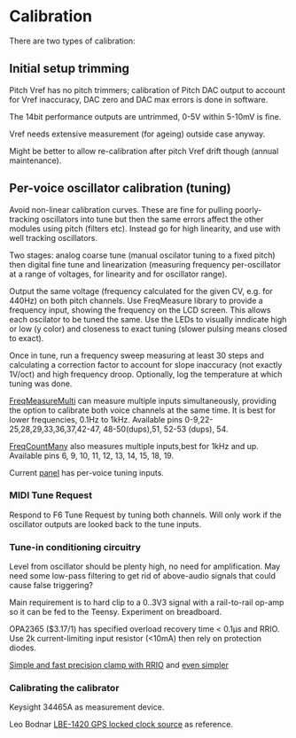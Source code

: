 # Calibration

There are two types of calibration:

## Initial setup trimming

Pitch Vref has no pitch trimmers; calibration of Pitch DAC output to account for Vref inaccuracy, DAC zero and DAC max errors is done in software.

The 14bit performance outputs are untrimmed, 0-5V within 5-10mV is fine.

Vref needs extensive measurement (for ageing) outside case anyway.

Might be better to allow re-calibration after pitch Vref drift though (annual maintenance).

## Per-voice oscillator calibration (tuning)

Avoid non-linear calibration curves. These are fine for pulling poorly-tracking oscillators into tune but then the same errors affect the other modules using pitch (filters etc). Instead go for high linearity, and use with well tracking oscillators.

Two stages: analog coarse tune (manual oscilator tuning to a fixed pitch) then digital fine tune and linearization (measuring frequency per-oscillator at a range of voltages, for linearity and for oscillator range).

Output the same voltage (frequency calculated for the given CV, e.g. for 440Hz) on both  pitch channels. Use FreqMeasure library to provide a frequency input, showing the frequency on the LCD screen. This allows each oscilator to be tuned the same. Use the LEDs to visually inndicate high or low (y color) and closeness to exact tuning (slower pulsing means closed to exact).

Once in tune, run a frequency sweep measuring at least 30 steps and calculating a correction factor to account for slope inaccuracy (not exactly 1V/oct) and high frequency droop. Optionally, log the temperature at which tuning was done.

[FreqMeasureMulti](https://github.com/PaulStoffregen/FreqMeasureMulti) can measure multiple inputs simultaneously, providing the option to calibrate both voice channels at the same time. It is best for lower frequencies, 0.1Hz to 1kHz. Available pins 0-9,22-25,28,29,33,36,37,42-47, 48-50(dups),51, 52-53 (dups), 54.

[FreqCountMany](https://github.com/PaulStoffregen/FreqCountMany) also measures multiple inputs,best for 1kHz and up. Available pins 6, 9, 10, 11, 12, 13, 14, 15, 18, 19.

Current [panel](./Panel.md) has per-voice tuning inputs.

### MIDI Tune Request

Respond to F6 Tune Request by tuning both channels. Will only work if the oscillator outputs are looked back to the tune inputs.

### Tune-in conditioning circuitry

Level from oscillator should be plenty high, no need for amplification. May need some low-pass filtering to get rid of above-audio signals that could cause false triggering?

Main requirement is to hard clip to a 0..3V3 signal with a rail-to-rail op-amp so it can be fed to the Teensy. Experiment on breadboard.

OPA2365 ($3.17/1) has specified overload recovery time < 0.1μs and RRIO. Use 2k current-limiting input resistor (<10mA) then rely on protection diodes.

[Simple and fast precision clamp with RRIO](https://www.eevblog.com/forum/projects/limiting-op-amp-output/msg441564/#msg441564) and [even simpler](https://www.eevblog.com/forum/projects/limiting-op-amp-output/msg732673/#msg732673)

### Calibrating the calibrator

Keysight 34465A as measurement device.

Leo Bodnar [LBE-1420 GPS locked clock source](https://www.leobodnar.com/shop/index.php?main_page=product_info&cPath=107&products_id=393&zenid=fef464de4ee6cf4f24df5e55bba72372) as reference.
